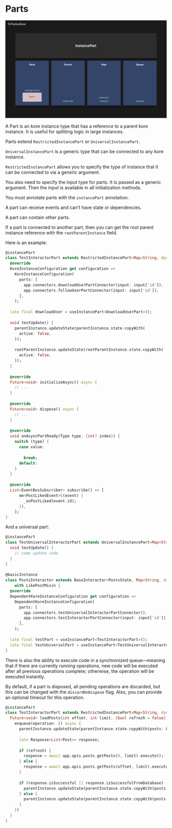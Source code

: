 # Parts

<img src="doc_images/instance_part.png" alt="instance_part" width="750"/>

A Part is an kore instance type that has a reference to a parent kore instance. It is useful for splitting logic in large instances.

Parts extend `RestrictedInstancePart` or `UniversalInstancePart`.

`UniversalInstancePart` is a generic type that can be connected to any kore instance.

`RestrictedInstancePart` allows you to specify the type of instance that it can be connected to via a generic argument.

You also need to specify the input type for parts. It is passed as a generic argument. Then the input is available in all initialization methods.

You must annotate parts with the `instancePart` annotation.

A part can receive events and can't have state or dependencies.

A part can contain other parts.

If a part is connected to another part, then you can get the root parent instance reference with the `rootParentInstance` field.

Here is an example:

```dart
@instancePart
class TestInteractorPart extends RestrictedInstancePart<Map<String, dynamic>, PostsInteractor> {
  @override
  KoreInstanceConfiguration get configuration =>
    KoreInstanceConfiguration(
      parts: [
        app.connectors.downloadUserPartConnector(input: input['id']),
        app.connectors.followUserPartConnector(input: input['id']),
      ],
    );

  late final downloadUser = useInstancePart<DownloadUserPart>();

  void testUpdate() {
    parentInstance.updateState(parentInstance.state.copyWith(
      active: false,
    ));

    rootParentInstance.updateState(rootParentInstance.state.copyWith(
      active: false,
    ));
  }

  @override
  Future<void> initializeAsync() async {
    // ...
  }

  @override
  Future<void> dispose() async {
    // ...
  }

  @override
  void onAsyncPartReady(Type type, {int? index}) {
    switch (type) {
      case value:
        
        break;
      default:
    }
  }

  @override
  List<EventBusSubscriber> subscribe() => [
      on<PostLikedEvent>((event) {
        _onPostLiked(event.id);
      }),
    ];
}
```

And a universal part:

```dart
@instancePart
class TestUniversalInteractorPart extends UniversalInstancePart<Map<String, dynamic>> {
  void testUpdate() {
    // some update code
  }
}

@basicInstance
class PostsInteractor extends BaseInteractor<PostsState, Map<String, dynamic>>
    with LikePostMixin {
  @override
  DependentKoreInstanceConfiguration get configuration =>
    DependentKoreInstanceConfiguration(
      parts: [
        app.connectors.testUniversalInteractorPartConnector(),
        app.connectors.testInteractorPartConnector(input: input['id']),
      ],
    );

  late final testPart = useInstancePart<TestInteractorPart>();
  late final testUniversalPart = useInstancePart<TestUniversalInteractorPart>();
}
```

There is also the ability to execute code in a synchronized queue—meaning that if there are currently running operations, new code will be executed after all previous operations complete; otherwise, the operation will be executed instantly.

By default, if a part is disposed, all pending operations are discarded, but this can be changed with the `discardOnDispose` flag. Also, you can provide an optional timeout for this operation.

```dart
@instancePart
class TestInteractorPart extends RestrictedInstancePart<Map<String, dynamic>, PostsInteractor> {
  Future<void> loadPosts(int offset, int limit, {bool refresh = false}) async {
    enqueue(operation: () async {
      parentInstance.updateState(parentInstance.state.copyWith(posts: LoadingData()));

      late Response<List<Post>> response;

      if (refresh) {
        response = await app.apis.posts.getPosts(0, limit).execute();
      } else {
        response = await app.apis.posts.getPosts(offset, limit).execute();
      }

      if (response.isSuccessful || response.isSuccessfulFromDatabase) {
        parentInstance.updateState(parentInstance.state.copyWith(posts: SuccessData(response.result ?? [])));
      } else {
        parentInstance.updateState(parentInstance.state.copyWith(posts: ErrorData(response.error)));
      }
    })
  }
}
```